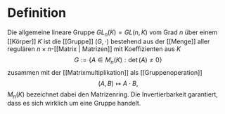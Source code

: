 # Definition
Die allgemeine lineare Gruppe $GL_n(K) = GL(n, K)$ vom Grad $n$ über einem [[Körper]] $K$ ist die [[Gruppe]] $(G,\cdot)$ bestehend aus der [[Menge]] aller regulären $n \times n$-[[Matrix | Matrizen]] mit Koeffizienten aus $K$
$$ G:= \{A \in M_n(K) : \det (A) \neq 0\} $$
zusammen mit der [[Matrixmultiplikation]] als [[Gruppenoperation]]
$$ (A, B) \mapsto A\cdot B, $$
$M_n(K)$ bezeichnet dabei den Matrizenring. Die Invertierbarkeit garantiert, dass es sich wirklich um eine Gruppe handelt. 


